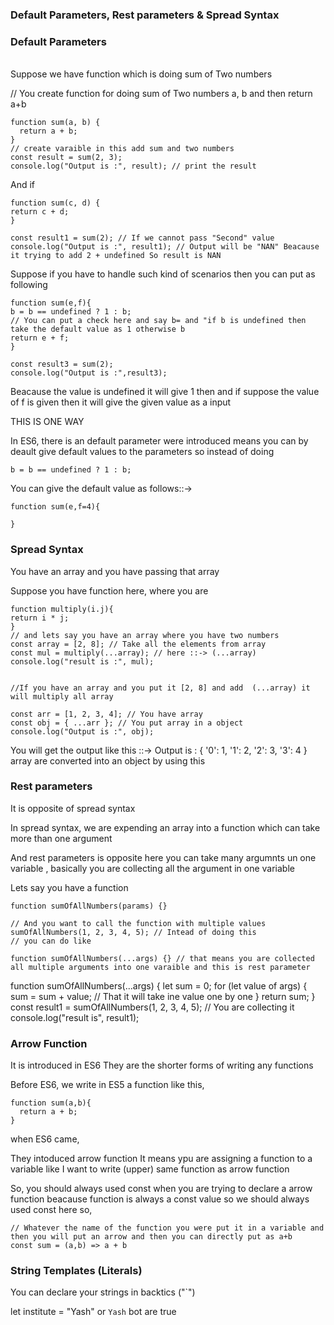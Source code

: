### Default Parameters, Rest parameters & Spread Syntax

<h3>Default Parameters</h3>
<br>
Suppose we have function which is doing sum of Two numbers

// You create function for doing sum of Two numbers a, b and then return a+b

```
function sum(a, b) {
  return a + b;
}
// create varaible in this add sum and two numbers
const result = sum(2, 3);
console.log("Output is :", result); // print the result
```

And if

```
function sum(c, d) {
return c + d;
}

const result1 = sum(2); // If we cannot pass "Second" value
console.log("Output is :", result1); // Output will be "NAN" Beacause it trying to add 2 + undefined So result is NAN
```

Suppose if you have to handle such kind of scenarios then you can put as following

```
function sum(e,f){
b = b == undefined ? 1 : b;
// You can put a check here and say b= and "if b is undefined then take the default value as 1 otherwise b
return e + f;
}

const result3 = sum(2);
console.log("Output is :",result3);

```

Beacause the value is undefined it will give 1 then and
if suppose the value of f is given then it will give the given value as a input

THIS IS ONE WAY

In ES6, there is an default parameter were introduced means you can by deault give default values to the parameters so instead of doing

```
b = b == undefined ? 1 : b;
```

You can give the default value as follows::->

```
function sum(e,f=4){

}
```

<h3>Spread Syntax</h3>

You have an array and you have passing that array

Suppose you have function here, where you are

```
function multiply(i.j){
return i * j;
}
// and lets say you have an array where you have two numbers
const array = [2, 8]; // Take all the elements from array
const mul = multiply(...array); // here ::-> (...array)
console.log("result is :", mul);


//If you have an array and you put it [2, 8] and add  (...array) it will multiply all array
```

```
const arr = [1, 2, 3, 4]; // You have array
const obj = { ...arr }; // You put array in a object
console.log("Output is :", obj);
```

You will get the output like this ::-> Output is : { '0': 1, '1': 2, '2': 3, '3': 4 }
array are converted into an object by using this

<h3>Rest parameters</h3>

It is opposite of spread syntax

In spread syntax, we are expending an array into a function which can take more than one argument

And rest parameters is opposite here you can take many argumnts un one variable , basically you are collecting all the argument in one variable

Lets say you have a function

```
function sumOfAllNumbers(params) {}

// And you want to call the function with multiple values
sumOfAllNumbers(1, 2, 3, 4, 5); // Intead of doing this
// you can do like

function sumOfAllNumbers(...args) {} // that means you are collected all multiple arguments into one varaible and this is rest parameter
```

function sumOfAllNumbers(...args) {
let sum = 0;
for (let value of args) {
sum = sum + value; // That it will take ine value one by one
}
return sum;
}
const result1 = sumOfAllNumbers(1, 2, 3, 4, 5); // You are collecting it
console.log("result is", result1);

<h3>Arrow Function</h3>

It is introduced in ES6
They are the shorter forms of writing any functions

Before ES6, we write in ES5 a function like this,

```
function sum(a,b){
  return a + b;
}
```

when ES6 came,

They intoduced arrow function
It means ypu are assigning a function to a variable like I want to write (upper) same function as arrow function

So, you should always used const when you are trying to declare a arrow function beacause function is always a const value so we should always used const here
so,

```
// Whatever the name of the function you were put it in a variable and then you will put an arrow and then you can directly put as a+b
const sum = (a,b) => a + b
```

<h3>String Templates (Literals) </h3>

You can declare your strings in backtics ("`")

let institute = "Yash" or `Yash` bot are true